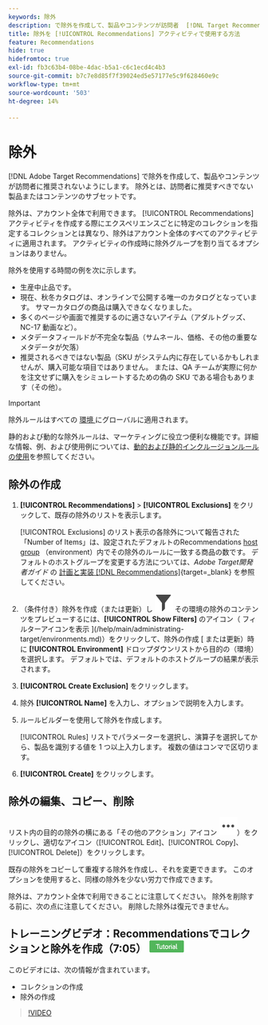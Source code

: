 ```yaml
---
keywords: 除外
description: で除外を作成して、製品やコンテンツが訪問者  [!DNL Target Recommendations]  推奨されないようにする方法を説明します。
title: 除外を [!UICONTROL Recommendations] アクティビティで使用する方法
feature: Recommendations
hide: true
hidefromtoc: true
exl-id: fb3c63b4-08be-4dac-b5a1-c6c1ecd4c4b3
source-git-commit: b7c7e8d85f7f39024ed5e57177e5c9f628460e9c
workflow-type: tm+mt
source-wordcount: '503'
ht-degree: 14%

---
```


# 除外

[!DNL Adobe Target Recommendations] で除外を作成して、製品やコンテンツが訪問者に推奨されないようにします。 除外とは、訪問者に推奨すべきでない製品またはコンテンツのサブセットです。

除外は、アカウント全体で利用できます。 [!UICONTROL Recommendations] アクティビティを作成する際にエクスペリエンスごとに特定のコレクションを指定するコレクションとは異なり、除外はアカウント全体のすべてのアクティビティに適用されます。 アクティビティの作成時に除外グループを割り当てるオプションはありません。

除外を使用する時間の例を次に示します。

* 生産中止品です。
* 現在、秋冬カタログは、オンラインで公開する唯一のカタログとなっています。 サマーカタログの商品は購入できなくなりました。
* 多くのページや画面で推奨するのに適さないアイテム（アダルトグッズ、NC-17 動画など）。
* メタデータフィールドが不完全な製品（サムネール、価格、その他の重要なメタデータが欠落）
* 推奨されるべきではない製品（SKU がシステム内に存在しているかもしれませんが、購入可能な項目ではありません。 または、QA チームが実際に何かを注文せずに購入をシミュレートするための偽の SKU である場合もあります（その他）。

>[!IMPORTANT]
>
>除外ルールはすべての [ 環境 ](/help/main/administrating-target/environments.md) にグローバルに適用されます。
>
>静的および動的な除外ルールは、マーケティングに役立つ便利な機能です。詳細な情報、例、および使用例については、[動的および静的インクルージョンルールの使用](/help/main/c-recommendations/c-algorithms/use-dynamic-and-static-inclusion-rules.md#concept_4CB5C0FA705D4E449BD0B37B3D987F9F)を参照してください。

## 除外の作成

1. **[!UICONTROL Recommendations]** > **[!UICONTROL Exclusions]** をクリックして、既存の除外のリストを表示します。

   [!UICONTROL Exclusions] のリスト表示の各除外について報告された「Number of Items」は、設定されたデフォルトのRecommendations [host group](/help/main/administrating-target/hosts.md) （environment）内でその除外のルールに一致する商品の数です。 デフォルトのホストグループを変更する方法については、*Adobe Target開発者ガイド* の [ 計画と実装  [!DNL Recommendations]](https://experienceleague.adobe.com/en/docs/target-dev/developer/recommendations){target=_blank} を参照してください。

1. （条件付き）除外を作成（または更新）し ![](/help/main/assets/icons/Filter.svg) その環境の除外のコンテンツをプレビューするには、**[!UICONTROL Show Filters]** のアイコン（ フィルターアイコンを表示 ](/help/main/administrating-target/environments.md)）をクリックして、除外の作成 [ または更新）時に **[!UICONTROL Environment]** ドロップダウンリストから目的の（環境）を選択します。 デフォルトでは、デフォルトのホストグループの結果が表示されます。

1. **[!UICONTROL Create Exclusion]** をクリックします。

1. 除外 **[!UICONTROL Name]** を入力し、オプションで説明を入力します。

1. ルールビルダーを使用して除外を作成します。

   [!UICONTROL Rules] リストでパラメーターを選択し、演算子を選択してから、製品を識別する値を 1 つ以上入力します。 複数の値はコンマで区切ります。

1. **[!UICONTROL Create]** をクリックします。

<!-- ## Create an exclusion using Advanced Search

You can also create exclusions using [!UICONTROL Advanced Search] on the [Catalog Search](/help/main/c-recommendations/c-products/catalog-search.md#save-as) page ( [!UICONTROL Recommendations] > [!UICONTROL Catalog Search] > [!UICONTROL Advanced Search]). 

![Save as dialog](/help/main/c-recommendations/c-products/assets/save-as.png)

After creating a search using "id > contains," for example, you can then click [!UICONTROL Save As] > [!UICONTROL Exclusion].

>[!IMPORTANT]
>
>The [!UICONTROL Advanced Search] functionality is case-insensitive; however, products returned at the time of delivery are based on case-sensitive search. This mismatch might lead to confusion. Ensure that you consider case-sensitivity when you create exclusions based on results using the Advanced Search functionality. For example, if you perform a search for "Holiday," that initial search lists results containing "Holiday" and "holiday." If you then create an exclusion with the intent to exclude products containing "holiday," only products containing "holiday" are excluded. Products containing "Holiday" are not excluded. -->

## 除外の編集、コピー、削除

リスト内の目的の除外の横にある「その他のアクション」アイコン ![ 「その他のアクション」アイコン ](/help/main/assets/icons/MoreSmallList.svg)）をクリックし、適切なアイコン（[!UICONTROL Edit]、[!UICONTROL Copy]、[!UICONTROL Delete]）をクリックします。

既存の除外をコピーして重複する除外を作成し、それを変更できます。 このオプションを使用すると、同様の除外を少ない労力で作成できます。

除外は、アカウント全体で利用できることに注意してください。 除外を削除する前に、次の点に注意してください。 削除した除外は復元できません。

## トレーニングビデオ：Recommendationsでコレクションと除外を作成（7:05） ![ チュートリアルバッジ ](/help/main/assets/tutorial.png)

このビデオには、次の情報が含まれています。

* コレクションの作成
* 除外の作成

>[!VIDEO](https://video.tv.adobe.com/v/27689)

